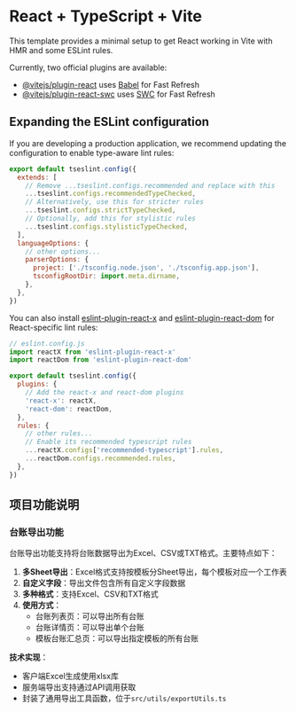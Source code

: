 # React + TypeScript + Vite

This template provides a minimal setup to get React working in Vite with HMR and some ESLint rules.

Currently, two official plugins are available:

- [@vitejs/plugin-react](https://github.com/vitejs/vite-plugin-react/blob/main/packages/plugin-react/README.md) uses [Babel](https://babeljs.io/) for Fast Refresh
- [@vitejs/plugin-react-swc](https://github.com/vitejs/vite-plugin-react-swc) uses [SWC](https://swc.rs/) for Fast Refresh

## Expanding the ESLint configuration

If you are developing a production application, we recommend updating the configuration to enable type-aware lint rules:

```js
export default tseslint.config({
  extends: [
    // Remove ...tseslint.configs.recommended and replace with this
    ...tseslint.configs.recommendedTypeChecked,
    // Alternatively, use this for stricter rules
    ...tseslint.configs.strictTypeChecked,
    // Optionally, add this for stylistic rules
    ...tseslint.configs.stylisticTypeChecked,
  ],
  languageOptions: {
    // other options...
    parserOptions: {
      project: ['./tsconfig.node.json', './tsconfig.app.json'],
      tsconfigRootDir: import.meta.dirname,
    },
  },
})
```

You can also install [eslint-plugin-react-x](https://github.com/Rel1cx/eslint-react/tree/main/packages/plugins/eslint-plugin-react-x) and [eslint-plugin-react-dom](https://github.com/Rel1cx/eslint-react/tree/main/packages/plugins/eslint-plugin-react-dom) for React-specific lint rules:

```js
// eslint.config.js
import reactX from 'eslint-plugin-react-x'
import reactDom from 'eslint-plugin-react-dom'

export default tseslint.config({
  plugins: {
    // Add the react-x and react-dom plugins
    'react-x': reactX,
    'react-dom': reactDom,
  },
  rules: {
    // other rules...
    // Enable its recommended typescript rules
    ...reactX.configs['recommended-typescript'].rules,
    ...reactDom.configs.recommended.rules,
  },
})
```

## 项目功能说明

### 台账导出功能

台账导出功能支持将台账数据导出为Excel、CSV或TXT格式。主要特点如下：

1. **多Sheet导出**：Excel格式支持按模板分Sheet导出，每个模板对应一个工作表
2. **自定义字段**：导出文件包含所有自定义字段数据
3. **多种格式**：支持Excel、CSV和TXT格式
4. **使用方式**：
   - 台账列表页：可以导出所有台账
   - 台账详情页：可以导出单个台账
   - 模板台账汇总页：可以导出指定模板的所有台账

**技术实现**：
- 客户端Excel生成使用xlsx库
- 服务端导出支持通过API调用获取
- 封装了通用导出工具函数，位于`src/utils/exportUtils.ts`
